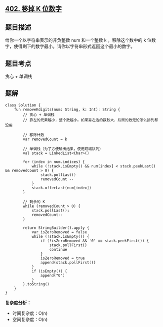 ## [402. 移掉 K 位数字](https://leetcode.cn/problems/remove-k-digits/)

## 题目描述

给你一个以字符串表示的非负整数 num 和一个整数 k ，移除这个数中的 k 位数字，使得剩下的数字最小。请你以字符串形式返回这个最小的数字。

## 题目考点

贪心 + 单调栈

## 题解
 
```
class Solution {
    fun removeKdigits(num: String, k: Int): String {
        // 贪心 + 单调栈
        // 靠左的元素越小，整个数越小。如果靠左边的数较大，后面的数无论怎么排列都没用

        // 移除计数
        var removedCount = k

        // 单调栈（为了方便输出结果，使用双端队列）
        val stack = LinkedList<Char>()

        for (index in num.indices) {
            while (!stack.isEmpty() && num[index] < stack.peekLast() && removedCount > 0) {
                stack.pollLast()
                removedCount --
            }
            stack.offerLast(num[index])
        }

        // 剩余的 K
        while (removedCount > 0) {
            stack.pollLast();
            removedCount--
        }

        return StringBuilder().apply {
            var isZeroRemoved = false
            while (!stack.isEmpty()) {
                if (!isZeroRemoved && '0' == stack.peekFirst()) {
                    stack.pollFirst()
                    continue
                }
                isZeroRemoved = true
                append(stack.pollFirst())
            }
            if (isEmpty()) {
                append("0")
            }
        }.toString()
    }
}
```

**复杂度分析：**

- 时间复杂度：O(n)
- 空间复杂度：O(n) 
